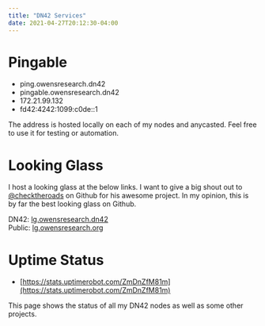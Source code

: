 ```yaml
---
title: "DN42 Services"
date: 2021-04-27T20:12:30-04:00
---
```





# Pingable

- ping.owensresearch.dn42  
- pingable.owensresearch.dn42  
- 172.21.99.132  
- fd42:4242:1099:c0de::1  

The address is hosted locally on each of my nodes and anycasted.  Feel free to use it for testing or automation.  

# Looking Glass  
I host a looking glass at the below links.  I want to give a big shout out to [@checktheroads](https://github.com/checktheroads) on Github for his awesome project.  In my opinion, this is by far the best looking glass on Github.

DN42: [lg.owensresearch.dn42](https://lg.owensresearch.dn42)  
Public: [lg.owensresearch.org](https://lg.owensresearch.org)  

# Uptime Status

- [https://stats.uptimerobot.com/ZmDnZfM81m](https://stats.uptimerobot.com/ZmDnZfM81m)  

This page shows the status of all my DN42 nodes as well as some other projects.  
